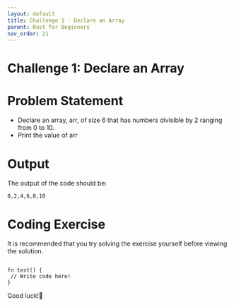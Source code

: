 ```yaml
---
layout: default
title: Challenge 1 - Declare an Array
parent: Rust for Beginners
nav_order: 21
---
```


# Challenge 1: Declare an Array

# Problem Statement 
  - Declare an array, arr, of size 6 that has numbers divisible by 2 ranging from 0 to 10.
  - Print the value of arr
  
# Output

The output of the code should be:

```
0,2,4,6,8,10

```
# Coding Exercise 

 It is recommended​ that you try solving the exercise yourself before viewing the solution.

```

fn test() {
 // Write code here!
}

```
Good luck!🤞
